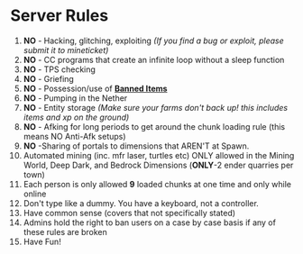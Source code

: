 <h1> Server Rules </h1>

<ol>

  <li> <b>NO</b> - Hacking, glitching, exploiting <i>(If you find a bug or exploit, please submit it to mineticket)</i></li>

  <li> <b>NO</b> - CC programs that create an infinite loop without a sleep function </li>

  <li> <b>NO</b> - TPS checking </li>

  <li> <b>NO</b> - Griefing </li>

  <li> <b>NO</b> - Possession/use of <b><a href="http://goo.gl/HGucv0">Banned Items</a></b> </li>

  <li> <b>NO</b> - Pumping in the Nether </li>

  <li> <b>NO</b> - Entity storage <i>(Make sure your farms don't back up! this includes items and xp on the ground)</i></li>

  <li> <b>NO</b> - Afking for long periods to get around the chunk loading rule (this means NO Anti-Afk setups)</li>
  
  <li> <b>NO</b> -Sharing of portals to dimensions that AREN'T at Spawn.
  
  <li> Automated mining (inc. mfr laser, turtles etc) ONLY allowed in the Mining World, Deep Dark, and Bedrock Dimensions (<b>ONLY</b>-2 ender quarries per town)</li>
  
  <li> Each person is only allowed <b>9</b> loaded chunks at one time and only while online</li>
  
  <li> Don't type like a dummy. You have a keyboard, not a controller. </li>

  <li> Have common sense (covers that not specifically stated)</li>

  <li> Admins hold the right to ban users on a case by case basis if any of these rules are broken</li>

  <li> Have Fun! </li>

</ol>
